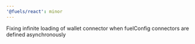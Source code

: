 ```yaml
---
'@fuels/react': minor
---
```


Fixing infinite loading of wallet connector when fuelConfig connectors are defined asynchronously

